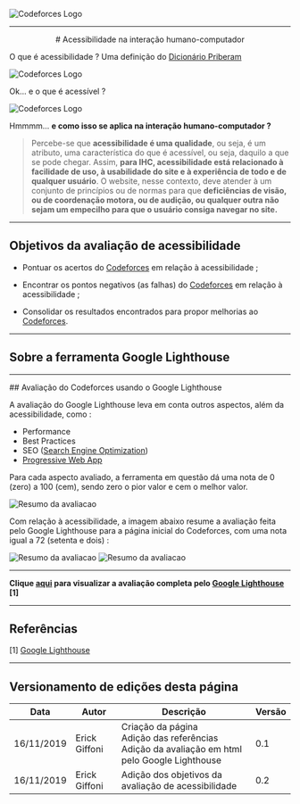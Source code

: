 <span style="margin-left: 0%;">![Codeforces Logo](../../../images/codeforces.png)</span>

***
<p align="center">
# Acessibilidade na interação humano-computador
</p>


O que é acessibilidade ? Uma definição do [Dicionário Priberam](https://dicionario.priberam.org/)

<span style="margin-left: 0%;">![Codeforces Logo](../images/acessibilidade.png)</span>

Ok... e o que é acessível ?

<span style="margin-left: 0%;">![Codeforces Logo](../images/acessivel.png)</span>

Hmmmm... **e como isso se aplica na interação humano-computador ?**

> Percebe-se que **acessibilidade é uma qualidade**, ou seja, é um atributo, uma
característica do que é acessível, ou seja, daquilo a que se pode chegar.
Assim, **para IHC, acessibilidade está relacionado à facilidade de uso, à usabilidade
do site e à experiência de todo e de qualquer usuário**. O website, nesse contexto,
deve atender à um conjunto de princípios ou de normas para que **deficiências de visão,
ou de coordenação motora, ou de audição, ou qualquer outra não sejam um empecilho
para que o usuário consiga navegar no site.**

***

## Objetivos da avaliação de acessibilidade

- Pontuar os acertos do [Codeforces](http://codeforces.com/) em relação à acessibilidade ;

- Encontrar os pontos negativos (as falhas) do [Codeforces](http://codeforces.com/) em relação
à acessibilidade ;

- Consolidar os resultados encontrados para propor melhorias ao [Codeforces](http://codeforces.com/).

***

## Sobre a ferramenta **Google Lighthouse**


***
<span id="#avaliacao-do-codeforces-usando-o-google-lighthouse">
## Avaliação do Codeforces usando o Google Lighthouse

A avaliação do Google Lighthouse leva em conta outros aspectos, além da acessibilidade,
como :

- Performance
- Best Practices
- SEO ([Search Engine Optimization](https://resultadosdigitais.com.br/especiais/o-que-e-seo/))
- [Progressive Web App](https://developers.google.com/web/progressive-web-apps/checklist?utm_source=lighthouse&utm_medium=extension)

Para cada aspecto avaliado, a ferramenta em questão dá uma nota de 0 (zero) a 100 (cem),
sendo zero o pior valor e cem o melhor valor.

<span style="margin-left: 0%;">![Resumo da avaliacao](../images/resumo-lighthouse.png)</span>


Com relação à acessibilidade, a imagem abaixo resume a avaliação feita pelo
Google Lighthouse para a página inicial do Codeforces, com uma nota igual a 72 (setenta e dois) :

<span style="margin-left: 0%;">![Resumo da avaliacao](../images/resumo-lighthouse-acessibility.png)</span>
<span style="margin-left: 0%;">![Resumo da avaliacao](../images/resumo-lighthouse-acessibility2.png)</span>

***

**Clique [aqui](../codeforces_lighthouse.html) para visualizar a avaliação completa pelo [Google Lighthouse](#referencias) [1]**

***
## Referências

[1] [Google Lighthouse](https://developers.google.com/web/tools/lighthouse)

***

## Versionamento de edições desta página
| Data | Autor | Descrição | Versão |
|------|-------|-----------|--------|
| 16/11/2019 | Erick Giffoni | Criação da página</br>Adição das referências</br>Adição da avaliação em html pelo Google Lighthouse| 0.1 |
| 16/11/2019 | Erick Giffoni | Adição dos objetivos da avaliação de acessibilidade | 0.2 |
